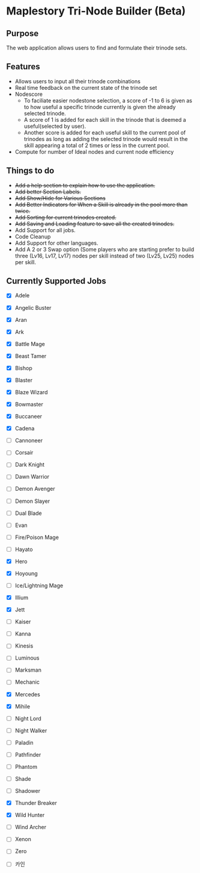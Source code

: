 # Maplestory Tri-Node Builder (Beta)

## Purpose
The web application allows users to find and formulate their trinode sets.

## Features

- Allows users to input all their trinode combinations
- Real time feedback on the current state of the trinode set
- Nodescore
  - To faciliate easier nodestone selection, a score of -1 to 6 is given as to how useful a specific trinode currently is given the already selected trinode. 
  - A score of 1 is added for each skill in the trinode that is deemed a useful(selected by user). 
  - Another score is added for each useful skill to the current pool of trinodes as long as adding the selected trinode would result in the skill appearing a total of 2 times or less in the current pool.
- Compute for number of Ideal nodes and current node efficiency

## Things to do

- ~~Add a help section to explain how to use the application.~~
- ~~Add better Section Labels.~~
- ~~Add Show/Hide for Various Sections~~
- ~~Add Better Indicators for When a Skill is already in the pool more than twice.~~
- ~~Add Sorting for current trinodes created.~~
- ~~Add Saving and Loading feature to save all the created trinodes.~~
- Add Support for all jobs.
- Code Cleanup
- Add Support for other languages.
- Add A 2 or 3 Swap option (Some players who are starting prefer to build three (Lv16, Lv17, Lv17) nodes per skill instead of two (Lv25, Lv25) nodes per skill.

## Currently Supported Jobs

- [X] Adele
- [X] Angelic Buster
- [X] Aran
- [X] Ark
- [X] Battle Mage
- [X] Beast Tamer
- [X] Bishop
- [X] Blaster
- [X] Blaze Wizard
- [X] Bowmaster
- [X] Buccaneer
- [X] Cadena
- [ ] Cannoneer
- [ ] Corsair
- [ ] Dark Knight
- [ ] Dawn Warrior
- [ ] Demon Avenger
- [ ] Demon Slayer
- [ ] Dual Blade
- [ ] Evan
- [ ] Fire/Poison Mage
- [ ] Hayato
- [X] Hero
- [X] Hoyoung
- [ ] Ice/Lightning Mage
- [X] Illium
- [X] Jett
- [ ] Kaiser
- [ ] Kanna
- [ ] Kinesis
- [ ] Luminous
- [ ] Marksman
- [ ] Mechanic
- [X] Mercedes
- [X] Mihile
- [ ] Night Lord
- [ ] Night Walker
- [ ] Paladin
- [ ] Pathfinder
- [ ] Phantom
- [ ] Shade
- [ ] Shadower
- [X] Thunder Breaker
- [X] Wild Hunter
- [ ] Wind Archer
- [ ] Xenon
- [ ] Zero
- [ ] 카인

